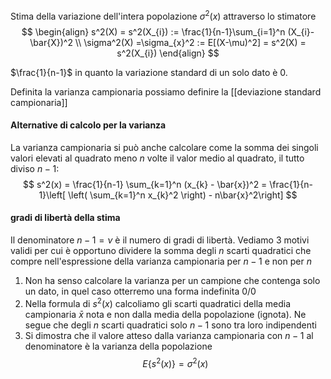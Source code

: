 
Stima della variazione dell'intera popolazione $\sigma^2(x)$ attraverso lo stimatore
$$ \begin{align}
s^2(X) = s^2(X_{i}) := \frac{1}{n-1}\sum_{i=1}^n (X_{i}-\bar{X})^2 \\
\sigma^2(X) =\sigma_{x}^2 := E[(X-\mu)^2] = s^2(X) = s^2(X_{i})
\end{align} $$

$\frac{1}{n-1}$ in quanto la variazione standard di un solo dato è 0.

Definita la varianza campionaria possiamo definire la [[deviazione standard campionaria]]
#### Alternative di calcolo per la varianza
La varianza campionaria si può anche calcolare come la somma dei singoli valori elevati al quadrato meno $n$ volte il valor medio al quadrato, il tutto diviso $n-1$:
$$ s^2(x) = \frac{1}{n-1} \sum_{k=1}^n (x_{k} - \bar{x})^2 = \frac{1}{n-1}\left[ \left( \sum_{k=1}^n x_{k}^2 \right) - n\bar{x}^2\right] $$


#### gradi di libertà della stima
Il denominatore $n-1 = \nu$ è il numero di gradi di libertà.
Vediamo 3 motivi validi per cui è opportuno dividere la somma degli $n$ scarti quadratici che compre nell'espressione della varianza campionaria per $n-1$ e non per $n$

1. Non ha senso calcolare la varianza per un campione che contenga solo un dato, in quel caso otterremo una forma indefinita $0 / 0$
2. Nella formula di $s^2(x)$ calcoliamo gli scarti quadratici della media campionaria $\bar{x}$ nota e non dalla media della popolazione (ignota). Ne segue che degli $n$ scarti quadratici solo $n-1$ sono tra loro indipendenti
3. Si dimostra che il valore atteso dalla varianza campionaria con $n-1$ al denominatore è la varianza della popolazione
   $$ E \{ s^2 (x) \} = \sigma^2(x) $$
